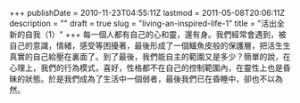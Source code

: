 +++
publishDate = 2010-11-23T04:55:11Z
lastmod = 2011-05-08T20:06:11Z
description = ""
draft = true
slug = "living-an-inspired-life-1"
title = "活出全新的自我（1）"
+++
每一個人都有自己的心和靈，還有身。我們經常會遇到，被自己的意識，情緒，感受等困擾著，最後形成了一個鱷魚皮般的保護層，把活生生真實的自己給壓在裏面了。到了最後，我們能自主的範圍又是多少？簡單的說，在心理上，我們的行為模式，喜好，性格都不在自己的控制範圍內，在靈性上也是昏昧的狀態。於是我們成為了生活中一個弱者，最後我們已在昏睡中，卻也不以為然。